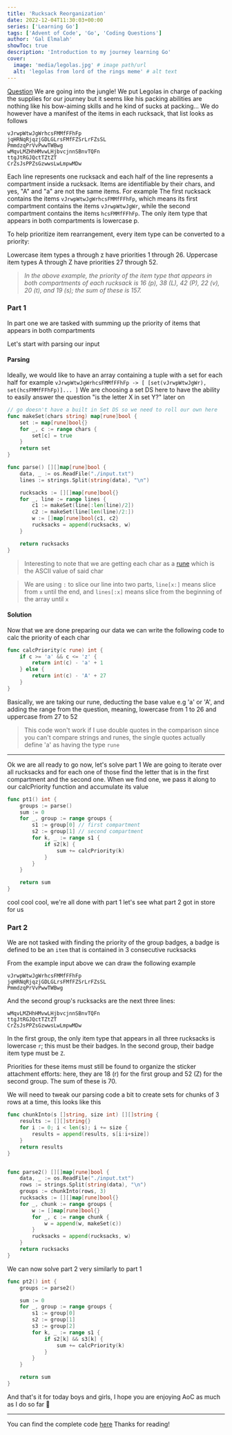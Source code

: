 ```yaml
---
title: 'Rucksack Reorganization'
date: 2022-12-04T11:30:03+00:00
series: ['Learning Go']
tags: ['Advent of Code', 'Go', 'Coding Questions']
author: 'Gal Elmalah'
showToc: true
description: 'Introduction to my journey learning Go'
cover:
  image: 'media/legolas.jpg' # image path/url
  alt: 'legolas from lord of the rings meme' # alt text
---
```


[Question](https://adventofcode.com/2022/day/3)
We are going into the jungle! We put Legolas in charge of packing the supplies for our journey but it seems like his packing abilities are nothing like his bow-aiming skills and he kind of sucks at packing...
We do however have a manifest of the items in each rucksack, that list looks as follows

```
vJrwpWtwJgWrhcsFMMfFFhFp
jqHRNqRjqzjGDLGLrsFMfFZSrLrFZsSL
PmmdzqPrVvPwwTWBwg
wMqvLMZHhHMvwLHjbvcjnnSBnvTQFn
ttgJtRGJQctTZtZT
CrZsJsPPZsGzwwsLwLmpwMDw
```

Each line represents one rucksack and each half of the line represents a compartment inside a rucksack.
Items are identifiable by their chars, and yes, "A" and "a" are not the same items.
For example
The first rucksack contains the items `vJrwpWtwJgWrhcsFMMfFFhFp`, which means its first compartment contains the items `vJrwpWtwJgWr`, while the second compartment contains the items `hcsFMMfFFhFp`. The only item type that appears in both compartments is lowercase p.

To help prioritize item rearrangement, every item type can be converted to a priority:

Lowercase item types a through z have priorities 1 through 26.
Uppercase item types A through Z have priorities 27 through 52.

> _In the above example, the priority of the item type that appears in both compartments of each rucksack is 16 (p), 38 (L), 42 (P), 22 (v), 20 (t), and 19 (s); the sum of these is 157._

### Part 1

In part one we are tasked with summing up the priority of items that appears in both compartments

Let's start with parsing our input

#### Parsing

Ideally, we would like to have an array containing a tuple with a set for each half
for example `vJrwpWtwJgWrhcsFMMfFFhFp -> [ [set(vJrwpWtwJgWr), set(hcsFMMfFFhFp)]... ]`
We are choosing a set DS here to have the ability to easily answer the question "is the letter X in set Y?" later on

```go
// go doesn't have a built in Set DS so we need to roll our own here
func makeSet(chars string) map[rune]bool {
	set := map[rune]bool{}
	for _, c := range chars {
		set[c] = true
	}
	return set
}

func parse() [][]map[rune]bool {
	data, _ := os.ReadFile("./input.txt")
	lines := strings.Split(string(data), "\n")

	rucksacks := [][]map[rune]bool{}
	for _, line := range lines {
		c1 := makeSet(line[:len(line)/2])
		c2 := makeSet(line[len(line)/2:])
		w := []map[rune]bool{c1, c2}
		rucksacks = append(rucksacks, w)
	}

	return rucksacks
}

```

> Interesting to note that we are getting each char as a [rune](https://www.geeksforgeeks.org/rune-in-golang/) which is the ASCII value of said char

> We are using `:` to slice our line into two parts, `line[x:]` means slice from `x` until the end, and `lines[:x]` means slice from the beginning of the array until `x`

#### Solution

Now that we are done preparing our data we can write the following code to calc the priority of each char

```go
func calcPriority(c rune) int {
	if c >= 'a' && c <= 'z' {
		return int(c) - 'a' + 1
	} else {
		return int(c) - 'A' + 27
	}
}
```

Basically, we are taking our rune, deducting the base value e.g 'a' or 'A', and adding the range from the question, meaning, lowercase from 1 to 26 and uppercase from 27 to 52

> This code won't work if I use double quotes in the comparison since you can't compare strings and runes, the single quotes actually define 'a' as having the type `rune`

---

Ok we are all ready to go now, let's solve part 1
We are going to iterate over all rucksacks and for each one of those find the letter that is in the first compartment and the second one.
When we find one, we pass it along to our calcPriority function and accumulate its value

```go
func pt1() int {
	groups := parse()
	sum := 0
	for _, group := range groups {
		s1 := group[0] // first compartment
		s2 := group[1] // second compartment
		for k, _ := range s1 {
			if s2[k] {
				sum += calcPriority(k)
			}
		}
	}

	return sum
}
```

cool cool cool, we're all done with part 1 let's see what part 2 got in store for us

### Part 2

We are not tasked with finding the priority of the group badges, a badge is defined to be an `item` that is contained in 3 consecutive rucksacks

From the example input above we can draw the following example

```
vJrwpWtwJgWrhcsFMMfFFhFp
jqHRNqRjqzjGDLGLrsFMfFZSrLrFZsSL
PmmdzqPrVvPwwTWBwg
```

And the second group's rucksacks are the next three lines:

```
wMqvLMZHhHMvwLHjbvcjnnSBnvTQFn
ttgJtRGJQctTZtZT
CrZsJsPPZsGzwwsLwLmpwMDw
```

In the first group, the only item type that appears in all three rucksacks is lowercase `r`; this must be their badges. In the second group, their badge item type must be `Z`.

Priorities for these items must still be found to organize the sticker attachment efforts: here, they are 18 (r) for the first group and 52 (Z) for the second group. The sum of these is 70.

We will need to tweak our parsing code a bit to create sets for chunks of 3 rows at a time, this looks like this

```go
func chunkInto(s []string, size int) [][]string {
	results := [][]string{}
	for i := 0; i < len(s); i += size {
		results = append(results, s[i:i+size])
	}
	return results
}


func parse2() [][]map[rune]bool {
	data, _ := os.ReadFile("./input.txt")
	rows := strings.Split(string(data), "\n")
	groups := chunkInto(rows, 3)
	rucksacks := [][]map[rune]bool{}
	for _, chunk := range groups {
		w := []map[rune]bool{}
		for _, c := range chunk {
			w = append(w, makeSet(c))
		}
		rucksacks = append(rucksacks, w)
	}
	return rucksacks
}
```

We can now solve part 2 very similarly to part 1

```go
func pt2() int {
	groups := parse2()

	sum := 0
	for _, group := range groups {
		s1 := group[0]
		s2 := group[1]
		s3 := group[2]
		for k, _ := range s1 {
			if s2[k] && s3[k] {
				sum += calcPriority(k)
			}
		}
	}

	return sum
}
```

And that's it for today boys and girls, I hope you are enjoying AoC as much as I do so far 🙂

---

You can find the complete code [here](https://gist.github.com/galElmalah/3830293074bad10cde7d7b949e87f0a5)
Thanks for reading!
